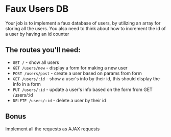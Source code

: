 # Faux Users DB

Your job is to implement a faux database of users, by utilizing an array
for storing all the users. You also need to think about how to increment
the id of a user by having an id counter

## The routes you'll need:

  * `GET /` - show all users
  * `GET /users/new` - display a form for making a new user
  * `POST /users/post` - create a user based on params from form
  * `GET /users/:id` - show a user's info by their id, this should display the info in a form
  * `PUT /users/:id` - update a user's info based on the form from GET /users/:id
  * `DELETE /users/:id` - delete a user by their id

## Bonus

Implement all the requests as AJAX requests
